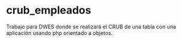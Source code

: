 # crub_empleados
Trabajo para DWES donde se realizará el CRUB de una tabla con una aplicación usando php orientado a objetos.
